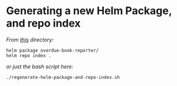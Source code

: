 # Generating a new Helm Package, and repo index

_From [this](.) directory:_

```
helm package overdue-book-reporter/
helm repo index .
```

_or just the bash script here:_

```
./regenerate-helm-package-and-repo-index.sh
```